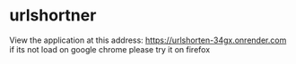 # urlshortner

View the application at this address: https://urlshorten-34gx.onrender.com
if its not load on google chrome please try it on firefox
